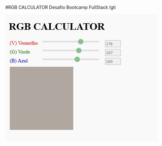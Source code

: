 #RGB CALCULATOR
Desafio Bootcamp FullStack Igti


![Print Demonstração](https://github.com/OseiasMiller/bootcamp-desafio1/blob/master/print/print.JPG)

